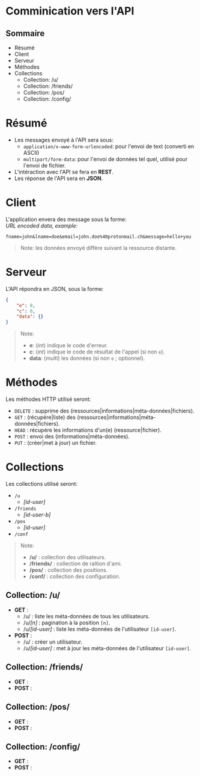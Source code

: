 # Comminication vers l'API

## Sommaire
* Résumé
* Client
* Serveur
* Méthodes
* Collections
	* Collection: /u/
	* Collection: /friends/
	* Collection: /pos/
	* Collection: /config/

# Résumé
* Les messages envoyé à l'API sera sous:
	* `application/x-www-form-urlencoded`: pour l'envoi de text (converti en ASCII)
	* `multipart/form-data`: pour l'envoi de données tel quel, utilisé pour l'envoi de fichier.
* L'intéraction avec l'API se fera en **REST**.
* Les réponse de l'API sera en **JSON**.

# Client
L'application envera des message sous la forme:<br>
*URL encoded data, example:*
```plain
fname=john&lname=doe&email=john.doe%40protonmail.ch&message=hello+you
```
> Note: les données envoyé diffère suivant la ressource distante.

# Serveur
L'API répondra en JSON, sous la forme:

```json
{
	"e": 0,
	"c": 0,
	"data": {}
}
```
> Note:
> * **e**: (*int*) indique le code d'erreur.
> * **c**: (*int*) indique le code de résultat de l'appel (si non `e`).
> * **data**: (*multi*) les données (si non `e` ; optionnel).

# Méthodes
Les méthodes HTTP utilisé seront:

* `DELETE`	: supprime des (ressources|informations|méta-données|fichiers).
* `GET`		: (récupère|liste) des (ressources|informations|méta-données|fichiers).
* `HEAD`	: récupère les informations d'un(e) (ressource|fichier).
* `POST`	: envoi des (informations|méta-données).
* `PUT`		: (créer|met à jour) un fichier.

# Collections
Les collections utilisé seront:

* `/u`
	* *[id-user]*
* `/friends`
	* *[id-user-b]*
* `/pos`
	* *[id-user]*
* `/conf`

> Note:<br>
> * **/u/**			: collection des utilisateurs.<br>
> * **/friends/**	: collection de raltion d'ami.<br>
> * **/pos/**		: collection des positions.<br>
> * **/conf/**		: collection des configuration.

## Collection: /u/
* **GET** :
	* /u/				: liste les méta-données de tous les utilisateurs.
	* /u/*[n]*			: pagination à la position `[n]`.
	* /u/*[id-user]*	: liste les méta-données de l'utilisateur `[id-user]`.
* **POST** :
	* /u/				: créer un utilisateur.
	* /u/*[id-user]*	: met à jour les méta-données de l'utilisateur `[id-user]`.

## Collection: /friends/
* **GET** :
* **POST** :

## Collection: /pos/
* **GET** :
* **POST** :

## Collection: /config/
* **GET** :
* **POST** :

